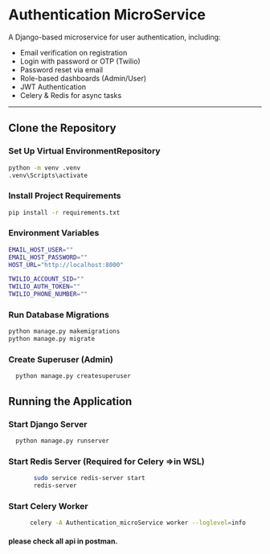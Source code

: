 # Authentication MicroService

A Django-based microservice for user authentication, including:

- Email verification on registration
- Login with password or OTP (Twilio)
- Password reset via email
- Role-based dashboards (Admin/User)
- JWT Authentication
- Celery & Redis for async tasks

---


## Clone the Repository
### Set Up Virtual EnvironmentRepository

```bash
python -m venv .venv
.venv\Scripts\activate 
```
### Install Project Requirements
 ```bash
pip install -r requirements.txt
 ```

### Environment Variables
```bash
EMAIL_HOST_USER=""
EMAIL_HOST_PASSWORD=""
HOST_URL="http://localhost:8000"

TWILIO_ACCOUNT_SID=""
TWILIO_AUTH_TOKEN=""
TWILIO_PHONE_NUMBER=""
 ```


### Run Database Migrations

 ```bash
 python manage.py makemigrations
 python manage.py migrate
 ```

### Create Superuser (Admin)

  ```bash
    python manage.py createsuperuser
  ```

## Running the Application
### Start Django Server

  ```bash
    python manage.py runserver
  ```

### Start Redis Server (Required for Celery =>in WSL)
  ```bash     
         sudo service redis-server start
         redis-server

  ```
###  Start Celery Worker
  ```bash     
        celery -A Authentication_microService worker --loglevel=info
  ```

#### please check all api in postman.
